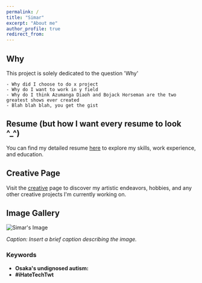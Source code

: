 ```yaml
---
permalink: /
title: "Simar"
excerpt: "About me"
author_profile: true
redirect_from:
---
```


## Why

This project is solely dedicated to the question 'Why'

```
- Why did I choose to do x project
- Why do I want to work in y field
- Why do I think Azumanga Diaoh and Bojack Horseman are the two greatest shows ever created
- Blah blah blah, you get the gist
```

## Resume (but how I want every resume to look ^\_^)

You can find my detailed resume [here](/resume) to explore my skills, work experience, and education.

## Creative Page

Visit the [creative](/creative) page to discover my artistic endeavors, hobbies, and any other creative projects I'm currently working on.

## Image Gallery

![Simar's Image](your-image-url.jpg)

_Caption: Insert a brief caption describing the image._

<footer>

### Keywords

- **Osaka's undignosed autism:**
- **#iHateTechTwt**

</footer>

